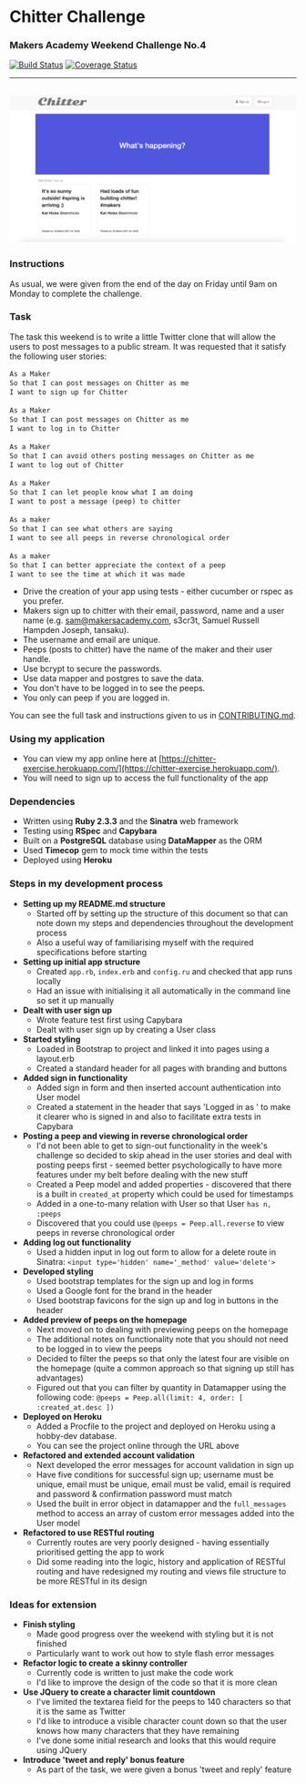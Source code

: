 # Chitter Challenge
### Makers Academy Weekend Challenge No.4

[![Build Status](https://travis-ci.org/KatHicks/chitter-challenge.svg?branch=master)](https://travis-ci.org/KatHicks/chitter-challenge) [![Coverage Status](https://coveralls.io/repos/github/KatHicks/chitter-challenge/badge.svg?branch=master)](https://coveralls.io/github/KatHicks/chitter-challenge?branch=master)

---
![Chitter Landing Page](/docs/landing_page.png?raw=true "Screenshot of landing page")
---

### Instructions

As usual, we were given from the end of the day on Friday until 9am on Monday to complete the challenge.

### Task

The task this weekend is to write a little Twitter clone that will allow the users to post messages to a public stream. It was requested that it satisfy the following user stories:

```
As a Maker
So that I can post messages on Chitter as me
I want to sign up for Chitter

As a Maker
So that I can post messages on Chitter as me
I want to log in to Chitter

As a Maker
So that I can avoid others posting messages on Chitter as me
I want to log out of Chitter

As a Maker
So that I can let people know what I am doing  
I want to post a message (peep) to chitter

As a maker
So that I can see what others are saying  
I want to see all peeps in reverse chronological order

As a maker
So that I can better appreciate the context of a peep
I want to see the time at which it was made
```

* Drive the creation of your app using tests - either cucumber or rspec as you prefer.
* Makers sign up to chitter with their email, password, name and a user name (e.g. sam@makersacademy.com, s3cr3t, Samuel Russell Hampden Joseph, tansaku).
* The username and email are unique.
* Peeps (posts to chitter) have the name of the maker and their user handle.
* Use bcrypt to secure the passwords.
* Use data mapper and postgres to save the data.
* You don't have to be logged in to see the peeps.
* You only can peep if you are logged in.

You can see the full task and instructions given to us in [CONTRIBUTING.md](chitter-challenge/CONTRIBUTING.md).

### Using my application

* You can view my app online here at [https://chitter-exercise.herokuapp.com/](https://chitter-exercise.herokuapp.com/).
* You will need to sign up to access the full functionality of the app

### Dependencies

* Written using **Ruby 2.3.3** and the **Sinatra** web framework
* Testing using **RSpec** and **Capybara**
* Built on a **PostgreSQL** database using **DataMapper** as the ORM
* Used **Timecop** gem to mock time within the tests
* Deployed using **Heroku**

### Steps in my development process

* **Setting up my README.md structure**
  * Started off by setting up the structure of this document so that can note down my steps and dependencies throughout the development process
  * Also a useful way of familiarising myself with the required specifications before starting
* **Setting up initial app structure**
  * Created `app.rb`, `index.erb` and `config.ru` and checked that app runs locally
  * Had an issue with initialising it all automatically in the command line so set it up manually
* **Dealt with user sign up**
  * Wrote feature test first using Capybara
  * Dealt with user sign up by creating a User class
* **Started styling**
  * Loaded in Bootstrap to project and linked it into pages using a layout.erb
  * Created a standard header for all pages with branding and buttons
* **Added sign in functionality**
  * Added sign in form and then inserted account authentication into User model
  * Created a statement in the header that says 'Logged in as <name>' to make it clearer who is signed in and also to facilitate extra tests in Capybara
* **Posting a peep and viewing in reverse chronological order**
  * I'd not been able to get to sign-out functionality in the week's challenge so decided to skip ahead in the user stories and deal with posting peeps first - seemed better psychologically to have more features under my belt before dealing with the new stuff
  * Created a Peep model and added properties - discovered that there is a built in `created_at` property which could be used for timestamps
  * Added in a one-to-many relation with User so that User `has n, :peeps`
  * Discovered that you could use `@peeps = Peep.all.reverse` to view peeps in reverse chronological order
* **Adding log out functionality**
  * Used a hidden input in log out form to allow for a delete route in Sinatra: `<input type='hidden' name='_method' value='delete'>`
* **Developed styling**
  * Used bootstrap templates for the sign up and log in forms
  * Used a Google font for the brand in the header
  * Used bootstrap favicons for the sign up and log in buttons in the header
* **Added preview of peeps on the homepage**
  * Next moved on to dealing with previewing peeps on the homepage
  * The additional notes on functionality note that you should not need to be logged in to view the peeps
  * Decided to filter the peeps so that only the latest four are visible on the homepage (quite a common approach so that signing up still has advantages)
  * Figured out that you can filter by quantity in Datamapper using the following code: `@peeps = Peep.all(limit: 4, order: [ :created_at.desc ])`
* **Deployed on Heroku**
  * Added a Procfile to the project and deployed on Heroku using a hobby-dev database.
  * You can see the project online through the URL above
* **Refactored and extended account validation**
  * Next developed the error messages for account validation in sign up
  * Have five conditions for successful sign up; username must be unique, email must be unique, email must be valid, email is required and password & confirmation password must match
  * Used the built in error object in datamapper and the `full_messages` method to access an array of custom error messages added into the User model
* **Refactored to use RESTful routing**
  * Currently routes are very poorly designed - having essentially prioritised getting the app to work
  * Did some reading into the logic, history and application of RESTful routing and have redesigned my routing and views file structure to be more RESTful in its design

### Ideas for extension

* **Finish styling**
  * Made good progress over the weekend with styling but it is not finished
  * Particularly want to work out how to style flash error messages
* **Refactor logic to create a skinny controller**
  * Currently code is written to just make the code work
  * I'd like to improve the design of the code so that it is more clean
* **Use JQuery to create a character limit countdown**
  * I've limited the textarea field for the peeps to 140 characters so that it is the same as Twitter
  * I'd like to introduce a visible character count down so that the user knows how many characters that they have remaining
  * I've done some initial research and looks that this would require using JQuery
* **Introduce 'tweet and reply' bonus feature**
  * As part of the task, we were given a bonus 'tweet and reply' feature
